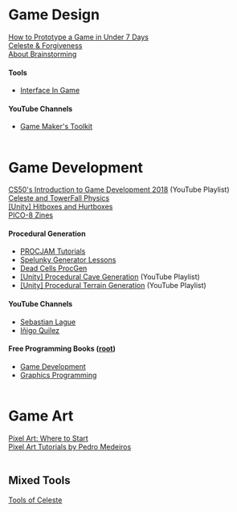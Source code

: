# Game Design
[How to Prototype a Game in Under 7 Days](https://www.gamedeveloper.com/disciplines/how-to-prototype-a-game-in-under-7-days)<br>
[Celeste & Forgiveness](https://maddythorson.medium.com/celeste-forgiveness-31e4a40399f1)<br>
[About Brainstorming](https://www.atlassian.com/work-management/project-collaboration/brainstorming)<br>

#### Tools
- [Interface In Game](https://interfaceingame.com/)<br>

#### YouTube Channels
- [Game Maker's Toolkit](https://www.youtube.com/@GMTK)<br><br>

# Game Development
[CS50's Introduction to Game Development 2018](https://www.youtube.com/playlist?list=PLhQjrBD2T383Vx9-4vJYFsJbvZ_D17Qzh) (YouTube Playlist)<br>
[Celeste and TowerFall Physics](https://maddythorson.medium.com/celeste-and-towerfall-physics-d24bd2ae0fc5)<br>
[[Unity] Hitboxes and Hurtboxes](https://strangewire.blogspot.com/2018/05/hitboxes-and-hurtboxes-in-unity.html)<br>
[PICO-8 Zines](https://sectordub.itch.io/pico-8-fanzine-1)<br>

#### Procedural Generation
- [PROCJAM Tutorials](https://www.procjam.com/tutorials/)<br>
- [Spelunky Generator Lessons](https://tinysubversions.com/spelunkyGen/)<br>
- [Dead Cells ProcGen](https://www.gamedeveloper.com/design/building-the-level-design-of-a-procedurally-generated-metroidvania-a-hybrid-approach-)<br>
- [[Unity] Procedural Cave Generation](https://www.youtube.com/watch?v=v7yyZZjF1z4&list=PLFt_AvWsXl0eTHFZ2XPkM6gLK8XdsdzNl&index=20) (YouTube Playlist)<br>
- [[Unity] Procedural Terrain Generation](https://www.youtube.com/playlist?list=PLFt_AvWsXl0eBW2EiBtl_sxmDtSgZBxB3) (YouTube Playlist)<br>

#### YouTube Channels
- [Sebastian Lague](https://www.youtube.com/@SebastianLague)<br>
- [Iñigo Quilez](https://www.youtube.com/@InigoQuilez)<br>

#### Free Programming Books ([root](https://github.com/EbookFoundation/free-programming-books))<br>
- [Game Development](https://github.com/EbookFoundation/free-programming-books/blob/main/books/free-programming-books-subjects.md#game-development)<br>
- [Graphics Programming](https://github.com/EbookFoundation/free-programming-books/blob/main/books/free-programming-books-subjects.md#graphics-programming)<br><br>

# Game Art
[Pixel Art: Where to Start](https://lospec.com/articles/pixel-art-where-to-start/)<br>
[Pixel Art Tutorials by Pedro Medeiros](https://lospec.com/pixel-art-tutorials/author/pedro-medeiros)<br><br>

## Mixed Tools
[Tools of Celeste](https://celestegame.tumblr.com/tools)<br><br>

<!-- []()<br> -->
<!-- [Contribution guidelines for this project](docs/CONTRIBUTING.md) -->
